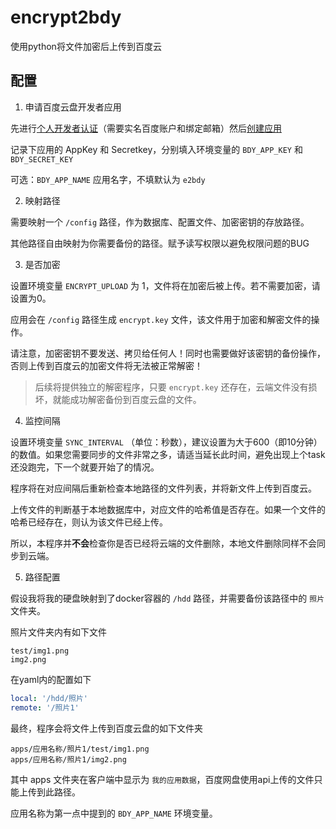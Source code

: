 # encrypt2bdy

使用python将文件加密后上传到百度云


## 配置

1. 申请百度云盘开发者应用

先进行[个人开发者认证](https://pan.baidu.com/union/doc/ml0g2vtvb)（需要实名百度账户和绑定邮箱）然后[创建应用](https://pan.baidu.com/union/doc/fl0hhnulu)

记录下应用的 AppKey 和 Secretkey，分别填入环境变量的 `BDY_APP_KEY` 和 `BDY_SECRET_KEY`

可选：`BDY_APP_NAME` 应用名字，不填默认为 `e2bdy`

2. 映射路径

需要映射一个 `/config` 路径，作为数据库、配置文件、加密密钥的存放路径。

其他路径自由映射为你需要备份的路径。赋予读写权限以避免权限问题的BUG

3. 是否加密

设置环境变量 `ENCRYPT_UPLOAD` 为 1，文件将在加密后被上传。若不需要加密，请设置为0。

应用会在 `/config` 路径生成 `encrypt.key` 文件，该文件用于加密和解密文件的操作。

请注意，加密密钥不要发送、拷贝给任何人！同时也需要做好该密钥的备份操作，否则上传到百度云的加密文件将无法被正常解密！

> 后续将提供独立的解密程序，只要 `encrypt.key` 还存在，云端文件没有损坏，就能成功解密备份到百度云盘的文件。

4. 监控间隔

设置环境变量 `SYNC_INTERVAL` （单位：秒数），建议设置为大于600（即10分钟）的数值。如果您需要同步的文件非常之多，请适当延长此时间，避免出现上个task还没跑完，下一个就要开始了的情况。

程序将在对应间隔后重新检查本地路径的文件列表，并将新文件上传到百度云。

上传文件的判断基于本地数据库中，对应文件的哈希值是否存在。如果一个文件的哈希已经存在，则认为该文件已经上传。

所以，本程序并**不会**检查你是否已经将云端的文件删除，本地文件删除同样不会同步到云端。

5. 路径配置

假设我将我的硬盘映射到了docker容器的 `/hdd` 路径，并需要备份该路径中的 `照片` 文件夹。

照片文件夹内有如下文件

```
test/img1.png
img2.png
```

在yaml内的配置如下

```yaml
local: '/hdd/照片'
remote: '/照片1'
```

最终，程序会将文件上传到百度云盘的如下文件夹

```
apps/应用名称/照片1/test/img1.png
apps/应用名称/照片1/img2.png
```

其中 apps 文件夹在客户端中显示为 `我的应用数据`，百度网盘使用api上传的文件只能上传到此路径。

应用名称为第一点中提到的 `BDY_APP_NAME` 环境变量。
